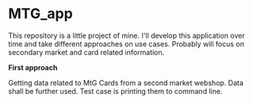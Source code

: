 # MTG_app

This repository is a little project of mine. I'll develop this application over time and take different approaches on use cases. Probably will focus on secondary market and card related information.

**First approach**

Getting data related to MtG Cards from a second market webshop. Data shall be further used. Test case is printing them to command line.
